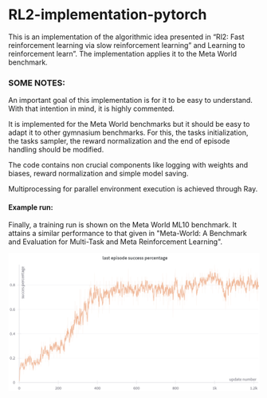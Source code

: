 # RL2-implementation-pytorch
This is an implementation of the algorithmic idea presented in “Rl2: Fast reinforcement learning via slow reinforcement learning” and Learning to reinforcement learn”. The implementation applies it to the Meta World benchmark.


### SOME NOTES:

An important goal of this implementation is for it to be easy to understand. With that intention in mind, it is highly commented.

It is implemented for the Meta World benchmarks but it should be easy to adapt it to other gymnasium benchmarks. For this, the tasks initialization, the tasks sampler, the reward normalization and the end of episode handling should be modified.

The code contains non crucial components like logging with weights and biases, reward normalization and simple model saving.

Multiprocessing for parallel environment execution is achieved through Ray.

#### Example run:
Finally, a training run is shown on the Meta World ML10 benchmark. It attains a similar performance to that given in "Meta-World: A Benchmark and Evaluation for Multi-Task and Meta Reinforcement Learning".

<img src="_assets/ML10_run.png" alt="ML10_run" width="700">

